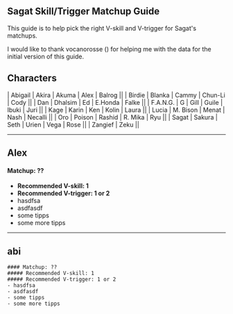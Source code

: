 
## Sagat Skill/Trigger Matchup Guide

This guide is to help pick the right V-skill and V-trigger for Sagat's matchups. 

I would like to thank vocanorosse () for helping me with the data for the initial version of this guide.

## Characters

| Abigail | Akira | Akuma | Alex | Balrog || 
| Birdie | Blanka | Cammy | Chun-Li | Cody ||
| Dan | Dhalsim | Ed | E.Honda | Falke ||
| F.A.N.G. | G | Gill | Guile | Ibuki | Juri ||
| Kage | Karin | Ken | Kolin | Laura ||
| Lucia | M. Bison | Menat | Nash | Necalli ||
| Oro | Poison | Rashid | R. Mika | Ryu ||
| Sagat | Sakura | Seth | Urien | Vega | Rose ||
| Zangief | Zeku ||

---

## Alex
#### Matchup: ??

- **Recommended V-skill: 1** 
- **Recommended V-trigger: 1 or 2**
- hasdfsa
- asdfasdf
- some tipps
- some more tipps

---

## abi
```
#### Matchup: ??
##### Recommended V-skill: 1 
##### Recommended V-trigger: 1 or 2
- hasdfsa
- asdfasdf
- some tipps
- some more tipps
```
